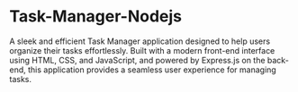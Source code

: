 # Task-Manager-Nodejs
A sleek and efficient Task Manager application designed to help users organize their tasks effortlessly. Built with a modern front-end interface using HTML, CSS, and JavaScript, and powered by Express.js on the back-end, this application provides a seamless user experience for managing tasks.
